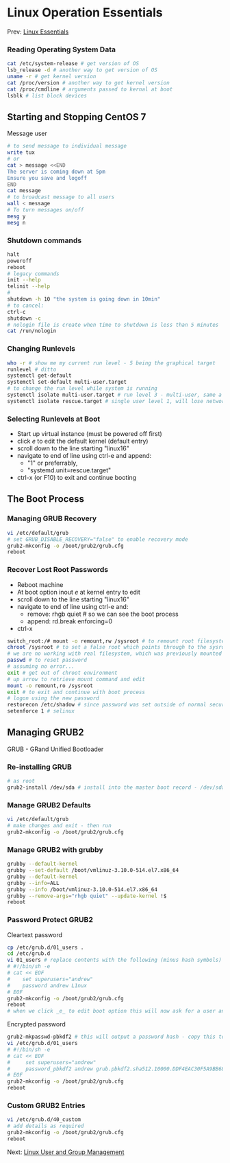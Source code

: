 # Linux Operation Essentials

Prev: [Linux Essentials](./1_linux_essentials.md)

### Reading Operating System Data
```sh
cat /etc/system-release # get version of OS
lsb_release -d # another way to get version of OS
uname -r # get kernel version
cat /proc/version # another way to get kernel version
cat /proc/cmdline # arguments passed to kernal at boot
lsblk # list block devices
```

## Starting and Stopping CentOS 7

Message user
```sh
# to send message to individual message
write tux
# or
cat > message <<END
The server is coming down at 5pm
Ensure you save and logoff
END
cat message
# to broadcast message to all users
wall < message
# To turn messages on/off
mesg y
mesg n
```

### Shutdown commands
```sh
halt
poweroff
reboot
# legacy commands
init --help
telinit --help
#
shutdown -h 10 "the system is going down in 10min"
# to cancel:
ctrl-c
shutdown -c
# nologin file is create when time to shutdown is less than 5 minutes
cat /run/nologin
```

### Changing Runlevels
```sh
who -r # show me my current run level - 5 being the graphical target
runlevel # ditto
systemctl get-default
systemctl set-default multi-user.target
# to change the run level while system is running
systemctl isolate multi-user.target # run level 3 - multi-user, same a graphical target level but without the graphics
systemctl isolate rescue.target # single user level 1, will lose network connections
```

### Selecting Runlevels at Boot
* Start up virtual instance (must be powered off first)
* click _e_ to edit the default kernel (default entry)
* scroll down to the line starting "linux16"
* navigate to end of line using ctrl-e and append:
  * "1" or preferrably,
  * "systemd.unit=rescue.target"
* ctrl-x (or F10) to exit and continue booting

## The Boot Process

### Managing GRUB Recovery

```sh
vi /etc/default/grub
# set GRUB_DISABLE_RECOVERY="false" to enable recovery mode
grub2-mkconfig -o /boot/grub2/grub.cfg
reboot
```

### Recover Lost Root Passwords
* Reboot machine
* At boot option inout _e_ at kernel entry to edit
* scroll down to the line starting "linux16"
* navigate to end of line using ctrl-e and:
  * remove: rhgb quiet  # so we can see the boot process
  * append: rd.break enforcing=0
* ctrl-x
```sh
switch_root:/# mount -o remount,rw /sysroot # to remount root filesystem - currently set as readonly - need it read-right so we can set the password
chroot /sysroot # to set a false root which points through to the sysroot directory
# we are no working with real filesystem, which was previously mounted into sysroot
passwd # to reset password
# assuming no error...
exit # get out of chroot environment
# up arrow to retrieve mount command and edit
mount -o remount,ro /sysroot
exit # to exit and continue with boot process
# logon using the new password
restorecon /etc/shadow # since password was set outside of normal security context
setenforce 1 # selinux 
```

## Managing GRUB2
GRUB - GRand Unified Bootloader

### Re-installing GRUB
```sh
# as root
grub2-install /dev/sda # install into the master boot record - /dev/sda on Centos 7
```

### Manage GRUB2 Defaults
```sh
vi /etc/default/grub
# make changes and exit - then run
grub2-mkconfig -o /boot/grub2/grub.cfg
```

### Manage GRUB2 with grubby
```sh
grubby --default-kernel
grubby --set-default /boot/vmlinuz-3.10.0-514.el7.x86_64
grubby --default-kernel
grubby --info=ALL
grubby --info /boot/vmlinuz-3.10.0-514.el7.x86_64
grubby --remove-args="rhgb quiet" --update-kernel !$
reboot
```

### Password Protect GRUB2
Cleartext password
```sh
cp /etc/grub.d/01_users .
cd /etc/grub.d
vi 01_users # replace contents with the following (minus hash symbols)
# #!/bin/sh -e
# cat << EOF
#    set superusers="andrew"
#    password andrew L1nux
# EOF
grub2-mkconfig -o /boot/grub2/grub.cfg
reboot
# when we click _e_ to edit boot option this will now ask for a user and password
```
Encrypted password
```sh
grub2-mkpasswd-pbkdf2 # this will output a password hash - copy this to the clipboard
vi /etc/grub.d/01_users
# #!/bin/sh -e
# cat << EOF
#     set superusers="andrew"
#     password_pbkdf2 andrew grub.pbkdf2.sha512.10000.DDF4EAC30F5A9BB6809BF9E02C384E1B335CA469584CE6855069CE8FF991CDE85E114A18AA27D1EE9ED269F5B8C357A9CDFD886B03F4D80FB69565EBEE1F0A53.F7E4269A1746100DD4254B73AC9872A17EA0D1DAF1CFD282D9F99A99B13DC88C1B5579653831BA54894DCD3794C96405EFD646E52FF12D9A7A043C364F394B6C
# EOF
grub2-mkconfig -o /boot/grub2/grub.cfg
reboot
```

### Custom GRUB2 Entries
```sh
vi /etc/grub.d/40_custom
# add details as required
grub2-mkconfig -o /boot/grub2/grub.cfg
reboot
```



Next: [Linux User and Group Management](./3_linux_user_and_group_management.md) 
